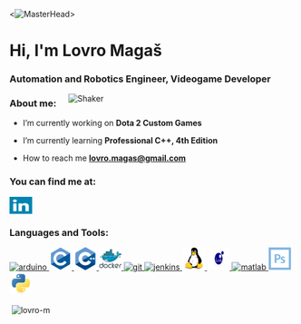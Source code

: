 <![MasterHead](https://1.bp.blogspot.com/-7A4WynwLsM...)>
<h1 align="left">Hi, I'm Lovro Magaš</h1>
<h3 align="left">Automation and Robotics Engineer, Videogame Developer</h3>

<img align="right" alt="Shaker" width="400" src="https://images-wixmp-ed30a86b8c4ca887773594c2.wixmp.com/f/d61b673a-e4ef-4bc5-aaa7-aa27bc19c243/d7btxqm-6fddf03a-ae53-4e81-bbd3-1b2b11439745.gif?token=eyJ0eXAiOiJKV1QiLCJhbGciOiJIUzI1NiJ9.eyJzdWIiOiJ1cm46YXBwOjdlMGQxODg5ODIyNjQzNzNhNWYwZDQxNWVhMGQyNmUwIiwiaXNzIjoidXJuOmFwcDo3ZTBkMTg4OTgyMjY0MzczYTVmMGQ0MTVlYTBkMjZlMCIsIm9iaiI6W1t7InBhdGgiOiJcL2ZcL2Q2MWI2NzNhLWU0ZWYtNGJjNS1hYWE3LWFhMjdiYzE5YzI0M1wvZDdidHhxbS02ZmRkZjAzYS1hZTUzLTRlODEtYmJkMy0xYjJiMTE0Mzk3NDUuZ2lmIn1dXSwiYXVkIjpbInVybjpzZXJ2aWNlOmZpbGUuZG93bmxvYWQiXX0.iDmB79zLm5x7VOb5O4gkiiW_cueIlyU9FY0gLlm9u9I">

<h3 align="left">About me:</h3>
<p align="left">
  
  - I’m currently working on **Dota 2 Custom Games**

  - I’m currently learning **Professional C++, 4th Edition**

  - How to reach me **lovro.magas@gmail.com**
</p>

<h3 align="left">You can find me at:</h3>
<p align="left">
<a href="https://linkedin.com/in/https://www.linkedin.com/in/lovro-maga%c5%a1-a378a515b/" target="blank"><img align="center" src="https://github.com/lovro-m/lovro-m/blob/main/linkedin-svgrepo-com.svg" alt="https://www.linkedin.com/in/lovro-maga%c5%a1-a378a515b/" height="30" width="40" /></a>
</p>

<h3 align="left">Languages and Tools:</h3>
<p align="left"> <a href="https://www.arduino.cc/" target="_blank" rel="noreferrer"> <img src="https://cdn.worldvectorlogo.com/logos/arduino-1.svg" alt="arduino" width="40" height="40"/> </a> <a href="https://www.cprogramming.com/" target="_blank" rel="noreferrer"> <img src="https://raw.githubusercontent.com/devicons/devicon/master/icons/c/c-original.svg" alt="c" width="40" height="40"/> </a> <a href="https://www.w3schools.com/cpp/" target="_blank" rel="noreferrer"> <img src="https://raw.githubusercontent.com/devicons/devicon/master/icons/cplusplus/cplusplus-original.svg" alt="cplusplus" width="40" height="40"/> </a> <a href="https://www.docker.com/" target="_blank" rel="noreferrer"> <img src="https://raw.githubusercontent.com/devicons/devicon/master/icons/docker/docker-original-wordmark.svg" alt="docker" width="40" height="40"/> </a> <a href="https://git-scm.com/" target="_blank" rel="noreferrer"> <img src="https://www.vectorlogo.zone/logos/git-scm/git-scm-icon.svg" alt="git" width="40" height="40"/> </a> <a href="https://www.jenkins.io" target="_blank" rel="noreferrer"> <img src="https://www.vectorlogo.zone/logos/jenkins/jenkins-icon.svg" alt="jenkins" width="40" height="40"/> </a> <a href="https://www.linux.org/" target="_blank" rel="noreferrer"> <img src="https://raw.githubusercontent.com/devicons/devicon/master/icons/linux/linux-original.svg" alt="linux" width="40" height="40"/> </a> <a href="https://www.lua.org/" target="_blank" rel="noreferrer"> <img src="https://github.com/lovro-m/lovro-m/blob/main/Lua_(programming_language)-Logo.wine.svg" alt="lua" width="40" height="40"/> </a> <a href="https://www.mathworks.com/" target="_blank" rel="noreferrer"> <img src="https://upload.wikimedia.org/wikipedia/commons/2/21/Matlab_Logo.png" alt="matlab" width="40" height="40"/> </a> <a href="https://www.photoshop.com/en" target="_blank" rel="noreferrer"> <img src="https://raw.githubusercontent.com/devicons/devicon/master/icons/photoshop/photoshop-line.svg" alt="photoshop" width="40" height="40"/> </a> <a href="https://www.python.org" target="_blank" rel="noreferrer"> <img src="https://raw.githubusercontent.com/devicons/devicon/master/icons/python/python-original.svg" alt="python" width="40" height="40"/> </a> </p>

<p>&nbsp;<img align="center" src="https://github-readme-stats.vercel.app/api?username=lovro-m&show_icons=true&locale=en" alt="lovro-m" /></p>

